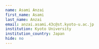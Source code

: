 ```yaml
---
name: Asami Anzai
first_name: Asami
last_name: Anzai
email: anzai.asami.43c@st.kyoto-u.ac.jp
institution: Kyoto University
institution_country: Japan
hide: no
---
```


